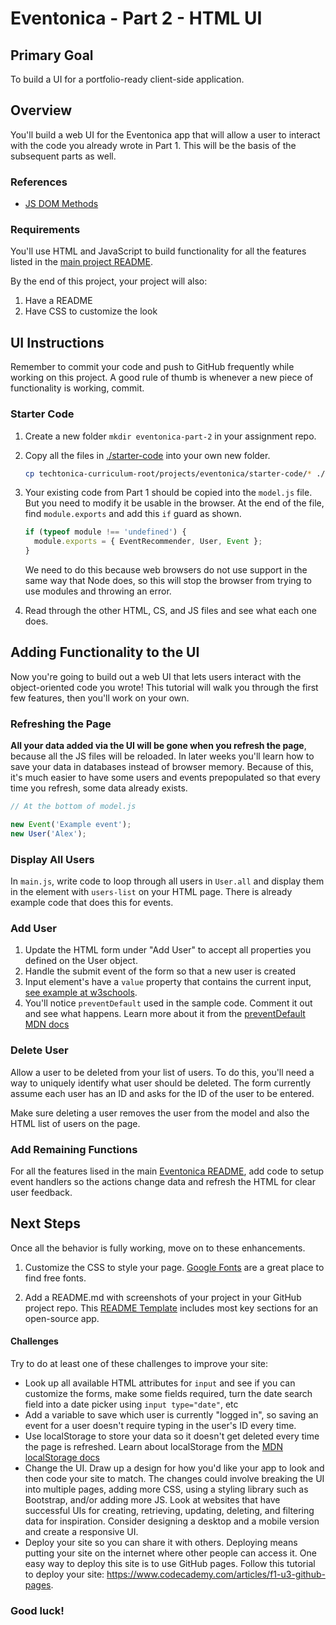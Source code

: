 # Eventonica - Part 2 - HTML UI

## Primary Goal

To build a UI for a portfolio-ready client-side application.

## Overview

You'll build a web UI for the Eventonica app that will allow a user to interact with the code you already wrote in Part 1. This will be the basis of the subsequent parts as well.

### References

- [JS DOM Methods](/web/js-dom-methods.md)

### Requirements

You'll use HTML and JavaScript to build functionality for all the features listed in the [main project README](./README.md#project-requirements).

By the end of this project, your project will also:

1. Have a README
2. Have CSS to customize the look

## UI Instructions

Remember to commit your code and push to GitHub frequently while working on this project. A good rule of thumb is whenever a new piece of functionality is working, commit.

### Starter Code

1. Create a new folder `mkdir eventonica-part-2` in your assignment repo.

1. Copy all the files in [./starter-code](./starter-code) into your own new folder.

   ```sh
   cp techtonica-curriculum-root/projects/eventonica/starter-code/* ./
   ```

1. Your existing code from Part 1 should be copied into the `model.js` file. But you need to modify it be usable in the browser. At the end of the file, find `module.exports` and add this `if` guard as shown.

   ```js
   if (typeof module !== 'undefined') {
     module.exports = { EventRecommender, User, Event };
   }
   ```

   We need to do this because web browsers do not use support in the same way that Node does, so this will stop the browser from trying to use modules and throwing an error.

1. Read through the other HTML, CS, and JS files and see what each one does.

## Adding Functionality to the UI

Now you're going to build out a web UI that lets users interact with the object-oriented code you wrote! This tutorial will walk you through the first few features, then you'll work on your own.

### Refreshing the Page

**All your data added via the UI will be gone when you refresh the page**, because all the JS files will be reloaded. In later weeks you'll learn how to save your data in databases instead of browser memory. Because of this, it's much easier to have some users and events prepopulated so that every time you refresh, some data already exists.

```js
// At the bottom of model.js

new Event('Example event');
new User('Alex');
```

### Display All Users

In `main.js`, write code to loop through all users in `User.all` and display them in the element with `users-list` on your HTML page. There is already example code that does this for events.

### Add User

1. Update the HTML form under "Add User" to accept all properties you defined on the User object.
1. Handle the submit event of the form so that a new user is created
1. Input element's have a `value` property that contains the current input, [see example at w3schools](https://www.w3schools.com/jsref/prop_text_value.asp).
1. You'll notice `preventDefault` used in the sample code. Comment it out and see what happens. Learn more about it from the [preventDefault MDN docs](https://developer.mozilla.org/en-US/docs/Web/API/Event/preventDefault)

### Delete User

Allow a user to be deleted from your list of users. To do this, you'll need a way to uniquely identify what user should be deleted. The form currently assume each user has an ID and asks for the ID of the user to be entered.

Make sure deleting a user removes the user from the model and also the HTML list of users on the page.

### Add Remaining Functions

For all the features lised in the main [Eventonica README](./README.md), add code to setup event handlers so the actions change data and refresh the HTML for clear user feedback.

## Next Steps

Once all the behavior is fully working, move on to these enhancements.

1. Customize the CSS to style your page. [Google Fonts](https://fonts.google.com/) are a great place to find free fonts.

1. Add a README.md with screenshots of your project in your GitHub project repo. This [README Template](https://github.com/othneildrew/Best-README-Template) includes most key sections for an open-source app.

#### Challenges

Try to do at least one of these challenges to improve your site:

- Look up all available HTML attributes for `input` and see if you can customize the forms, make some fields required, turn the date search field into a date picker using `input type="date"`, etc
- Add a variable to save which user is currently "logged in", so saving an event for a user doesn't require typing in the user's ID every time.
- Use localStorage to store your data so it doesn't get deleted every time the page is refreshed. Learn about localStorage from the [MDN localStorage docs](https://developer.mozilla.org/en-US/docs/Web/API/Window/localStorage)
- Change the UI. Draw up a design for how you'd like your app to look and then code your site to match. The changes could involve breaking the UI into multiple pages, adding more CSS, using a styling library such as Bootstrap, and/or adding more JS. Look at websites that have successful UIs for creating, retrieving, updating, deleting, and filtering data for inspiration. Consider designing a desktop and a mobile version and create a responsive UI.
- Deploy your site so you can share it with others. Deploying means putting your site on the internet where other people can access it. One easy way to deploy this site is to use GitHub pages. Follow this tutorial to deploy your site: https://www.codecademy.com/articles/f1-u3-github-pages.

### Good luck!
